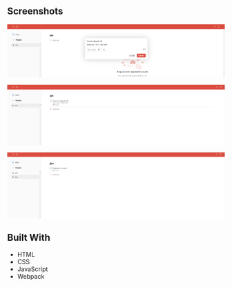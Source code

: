


## Screenshots

![screenshot 1](image/screenshot1.PNG)

![screenshot 2](image/screenshot2.PNG)

![screenshot 3](image/screenshot3.PNG)

## Built With

- HTML
- CSS
- JavaScript
- Webpack
